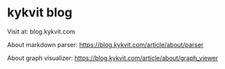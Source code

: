 # kykvit blog

Visit at: blog.kykvit.com

About markdown parser: https://blog.kykvit.com/article/about/parser

About graph visualizer: https://blog.kykvit.com/article/about/graph_viewer
